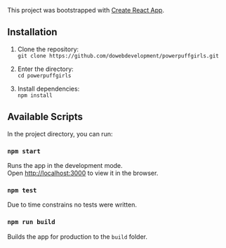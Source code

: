 This project was bootstrapped with [Create React App](https://github.com/facebook/create-react-app).

## Installation

1) Clone the repository:<br />
`git clone https://github.com/dowebdevelopment/powerpuffgirls.git`

2) Enter the directory:<br />
`cd powerpuffgirls`

3) Install dependencies:<br />
`npm install`

## Available Scripts

In the project directory, you can run:

### `npm start`

Runs the app in the development mode.<br />
Open [http://localhost:3000](http://localhost:3000) to view it in the browser.

### `npm test`

Due to time constrains no tests were written.

### `npm run build`

Builds the app for production to the `build` folder.
